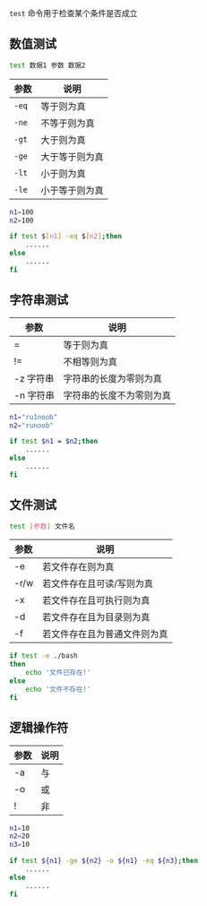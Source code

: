 <!--
 * @Description: 
 * @Version: 1.0
 * @Author: DaLao
 * @Email: dalao_li@163.com
 * @Date: 2021-09-29 21:52:15
 * @LastEditors: DaLao
 * @LastEditTime: 2021-11-28 20:19:18
-->


`test` 命令用于检查某个条件是否成立

## 数值测试

```sh
test 数据1 参数 数据2
```

| 参数  | 说明           |
| ----- | -------------- |
| `-eq` | 等于则为真     |
| `-ne` | 不等于则为真   |
| `-gt` | 大于则为真     |
| `-ge` | 大于等于则为真 |
| `-lt` | 小于则为真     |
| `-le` | 小于等于则为真 |

```sh
n1=100
n2=100

if test $[n1] -eq $[n2];then
    ......
else
    ......
fi
```

## 字符串测试
| 参数      | 说明                     |
| --------- | ------------------------ |
| =         | 等于则为真               |
| !=        | 不相等则为真             |
| -z 字符串 | 字符串的长度为零则为真   |
| -n 字符串 | 字符串的长度不为零则为真 |


```sh
n1="ru1noob"
n2="runoob"

if test $n1 = $n2;then
    ......
else
    ......
fi
```

## 文件测试

```sh
test [参数] 文件名
```

| 参数 | 说明                         |
| ---- | ---------------------------- |
| -e   | 若文件存在则为真             |
| -r/w | 若文件存在且可读/写则为真    |
| -x   | 若文件存在且可执行则为真     |
| -d   | 若文件存在且为目录则为真     |
| -f   | 若文件存在且为普通文件则为真 |


```sh
if test -e ./bash
then
    echo '文件已存在!'
else
    echo '文件不存在!'
fi
```

## 逻辑操作符

| 参数 | 说明 |
| ---- | ---- |
| -a   | 与   |
| -o   | 或   |
| !    | 非   |

```sh
n1=10
n2=20
n3=10

if test ${n1} -ge ${n2} -o ${n1} -eq ${n3};then
    ......
else
    ......
fi
```

